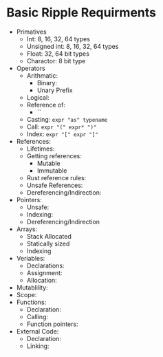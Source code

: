 # Basic Ripple Requirments
- Primatives
    - Int: 8, 16, 32, 64 types
    - Unsigned int: 8, 16, 32, 64 types
    - Float: 32, 64 bit types
    - Charactor: 8 bit type
- Operators
    - Arithmatic:
        - Binary:
        - Unary Prefix
    - Logical:
    - Reference of:
        - ``
    - Casting: `expr "as" typename`
    - Call: `expr "(" expr* ")"`
    - Index: `expr "[" expr "]"`
- References:
    - Lifetimes:
    - Getting references:
        - Mutable
        - Immutable 
    - Rust reference rules:
    - Unsafe References:
    - Dereferencing/Indirection:
- Pointers:
    - Unsafe:
    - Indexing:
    - Dereferencing/Indirection
- Arrays:
    - Stack Allocated 
    - Statically sized
    - Indexing
- Veriables:
    - Declarations:
    - Assignment:
    - Allocation:
- Mutablility:
- Scope:
- Functions:
    - Declaration:
    - Calling:
    - Function pointers:
- External Code:
    - Declaration:
    - Linking:
